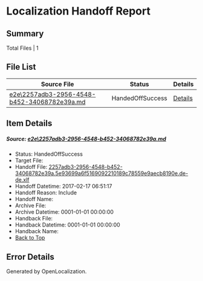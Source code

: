 # <a name='report-top'></a> Localization Handoff Report

## Summary
 Total Files | 1

## File List
 Source File | Status | Details 
 ----------- | ------ | ------- 
 [e2e\2257adb3-2956-4548-b452-34068782e39a.md](https://github.com/OpenLocalizationTestOrg/ol-test0/blob/564a01d173178bb79e7622b5dcedae03f2fd0d3c/e2e/2257adb3-2956-4548-b452-34068782e39a.md) | HandedOffSuccess | [Details](#8d0d3d2acaf20a34e233145bb89661f1bddb67811)

## Item Details
##### <a name='8d0d3d2acaf20a34e233145bb89661f1bddb67811'></a> Source: [e2e\2257adb3-2956-4548-b452-34068782e39a.md](https://github.com/OpenLocalizationTestOrg/ol-test0/blob/564a01d173178bb79e7622b5dcedae03f2fd0d3c/e2e/2257adb3-2956-4548-b452-34068782e39a.md)
* Status: HandedOffSuccess
* Target File: 
* Handoff File: [2257adb3-2956-4548-b452-34068782e39a.5e93699a6f5169092210189c78559e9aecb8190e.de-de.xlf](https://github.com/OpenLocalizationTestOrg/ol-test0-handoff/blob/7f0a7b53db9559b5ac825a22c215e6c0fb059d0e/ol-handoff/OpenLocalizationTestOrg/ol-test0-dede/xinjiang/ht/2257adb3-2956-4548-b452-34068782e39a.5e93699a6f5169092210189c78559e9aecb8190e.de-de.xlf)
* Handoff Datetime: 2017-02-17 06:51:17
* Handoff Reason: Include
* Handoff Name: 
* Archive File: 
* Archive Datetime: 0001-01-01 00:00:00
* Handback File: 
* Handback Datetime: 0001-01-01 00:00:00
* Handback Name: 
* [Back to Top](#report-top)


## Error Details

Generated by OpenLocalization.
